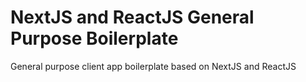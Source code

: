# NextJS and ReactJS General Purpose Boilerplate

General purpose client app boilerplate based on NextJS and ReactJS